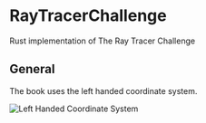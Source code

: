# RayTracerChallenge
Rust implementation of The Ray Tracer Challenge

## General

The book uses the left handed coordinate system.

![Left Handed Coordinate System](../assets/LeftHandCoordinateSystem.png)